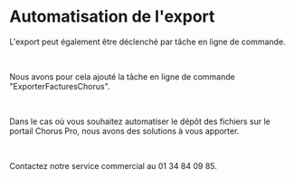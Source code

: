 # Automatisation de l'export

L'export peut également être déclenché par tâche en ligne de commande.


 


Nous avons pour cela ajouté la tâche en ligne de commande "ExporterFacturesChorus".


 


Dans le cas où vous souhaitez automatiser le dépôt des fichiers sur 
 le portail Chorus Pro, nous avons des solutions à vous apporter.


 


Contactez notre service commercial au 01 34 84 09 85.


